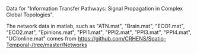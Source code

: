 Data for "Information Transfer Pathways: Signal Propagation in Complex Global Topologies".

The network data in matlab, such as "ATN.mat", "Brain.mat", "ECO1.mat", "ECO2.mat", "Epinions.mat", "PPI1.mat", "PPI2.mat", "PPI3.mat", "PPI4.mat", "UCIonline.mat" comes from https://github.com/CRHENS/Spatio-Temporal-/tree/master/Networks
